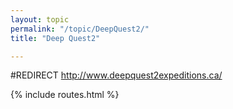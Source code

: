 ```yaml
---
layout: topic
permalink: "/topic/DeepQuest2/"
title: "Deep Quest2"

---
```


#REDIRECT http://www.deepquest2expeditions.ca/

{% include routes.html %}
